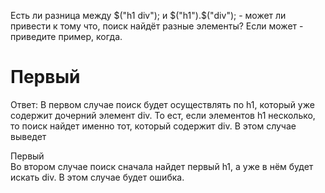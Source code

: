 Есть ли разница между $("h1 div"); и $("h1").$("div"); - может ли привести к тому что, поиск найдёт разные элементы?
Если может - приведите пример, когда.

<h1>
</h1>
<h1>
 	<div>Первый</div>
</h1>

Ответ:
В первом случае поиск будет осуществлять по h1, который уже содержит дочерний элемент div. То ест, если элементов h1 несколько, то поиск найдет именно тот, который содержит div. В этом случае выведет <div>Первый</div>
Во втором случае поиск сначала найдет первый h1, а уже в нём будет искать div. В этом случае будет ошибка.



